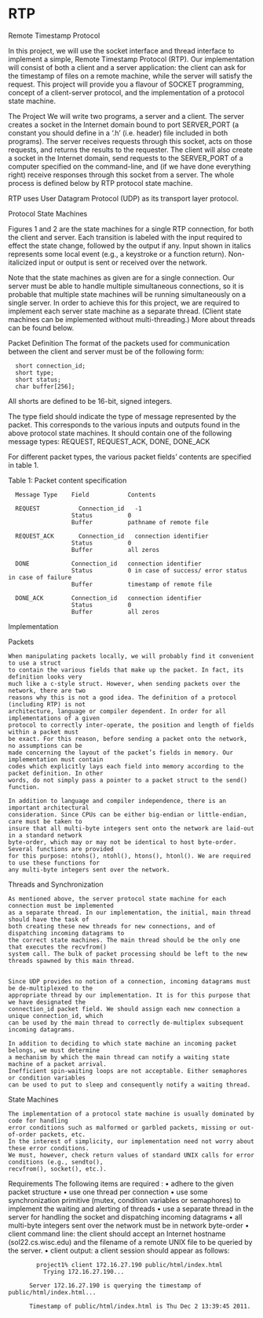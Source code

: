 RTP
===

Remote Timestamp Protocol

  In this project, we will use the socket interface and thread interface to implement a simple,
  Remote Timestamp Protocol (RTP). Our implementation will consist of both a client and a server
  application: the client can ask for the timestamp of files on a remote machine, while the server
  will satisfy the request. This project will provide you a flavour of SOCKET programming, concept
  of a client-server protocol, and the implementation of a protocol state machine.


The Project
  We will write two programs, a server and a client. The server creates a socket in the Internet
  domain bound to port SERVER_PORT (a constant you should define in a ‘.h’ (i.e. header) file
  included in both programs). The server receives requests through this socket, acts on those requests,
  and returns the results to the requester. The client will also create a socket in the Internet domain,
  send requests to the SERVER_PORT of a computer specified on the command-line, and (if we have done
  everything right) receive responses through this socket from a server. The whole process is defined
  below by RTP protocol state machine.
  
  RTP uses User Datagram Protocol (UDP) as its transport layer protocol. 


Protocol State Machines

Figures 1 and 2 are the state machines for a single RTP connection, for both the client and server. Each transition is labeled with the input required to effect the state change, followed by the output if any. Input shown in italics represents some local event (e.g., a keystroke or a function return). Non-italicized input or output is sent or received over the network.
  
  Note that the state machines as given are for a single connection. Our server must be able to
  handle multiple simultaneous connections, so it is probable that multiple state machines will
  be running simultaneously on a single server. In order to achieve this for this project, we are
  required to implement each server state machine as a separate thread. (Client state machines can
  be implemented without multi-threading.) More about threads can be found below.
  
  
Packet Definition
  The format of the packets used for communication between the client and server must be of the following form:

      short connection_id;
      short type;
      short status;
      char buffer[256];
      
  All shorts are defined to be 16-bit, signed integers. 
  
  The type field should indicate the type of message represented by the packet. This corresponds
  to the various inputs and outputs found in the above protocol state machines. It should contain
  one of the following message types:
      REQUEST, REQUEST_ACK, DONE, DONE_ACK
      
  For different packet types, the various packet fields’ contents are specified in table 1.

  Table 1: Packet content specification
      
      Message Type	  Field	          Contents
      
      REQUEST	        Connection_id   -1
                      Status          0
                      Buffer          pathname of remote file
                      
      REQUEST_ACK	    Connection_id   connection identifier
                      Status          0
                      Buffer          all zeros
                      
      DONE	          Connection_id   connection identifier
                      Status          0 in case of success/ error status in case of failure
                      Buffer          timestamp of remote file

      DONE_ACK	      Connection_id   connection identifier
                      Status          0
                      Buffer          all zeros


Implementation

  Packets
    
    When manipulating packets locally, we will probably find it convenient to use a struct
    to contain the various fields that make up the packet. In fact, its definition looks very
    much like a c-style struct. However, when sending packets over the network, there are two
    reasons why this is not a good idea. The definition of a protocol (including RTP) is not
    architecture, language or compiler dependent. In order for all implementations of a given
    protocol to correctly inter-operate, the position and length of fields within a packet must
    be exact. For this reason, before sending a packet onto the network, no assumptions can be
    made concerning the layout of the packet’s fields in memory. Our implementation must contain
    codes which explicitly lays each field into memory according to the packet definition. In other
    words, do not simply pass a pointer to a packet struct to the send() function.

    In addition to language and compiler independence, there is an important architectural
    consideration. Since CPUs can be either big-endian or little-endian, care must be taken to
    insure that all multi-byte integers sent onto the network are laid-out in a standard network
    byte-order, which may or may not be identical to host byte-order. Several functions are provided
    for this purpose: ntohs(), ntohl(), htons(), htonl(). We are required to use these functions for
    any multi-byte integers sent over the network.
    
  Threads and Synchronization
  
    As mentioned above, the server protocol state machine for each connection must be implemented
    as a separate thread. In our implementation, the initial, main thread should have the task of
    both creating these new threads for new connections, and of dispatching incoming datagrams to
    the correct state machines. The main thread should be the only one that executes the recvfrom()
    system call. The bulk of packet processing should be left to the new threads spawned by this main thread. 


    Since UDP provides no notion of a connection, incoming datagrams must be de-multiplexed to the
    appropriate thread by our implementation. It is for this purpose that we have designated the
    connection_id packet field. We should assign each new connection a unique connection_id, which
    can be used by the main thread to correctly de-multiplex subsequent incoming datagrams.
    
    In addition to deciding to which state machine an incoming packet belongs, we must determine
    a mechanism by which the main thread can notify a waiting state machine of a packet arrival.
    Inefficient spin-waiting loops are not acceptable. Either semaphores or condition variables
    can be used to put to sleep and consequently notify a waiting thread.

  State Machines

    The implementation of a protocol state machine is usually dominated by code for handling
    error conditions such as malformed or garbled packets, missing or out-of-order packets, etc.
    In the interest of simplicity, our implementation need not worry about these error conditions.
    We must, however, check return values of standard UNIX calls for error conditions (e.g., sendto(),
    recvfrom(), socket(), etc.).
    
  Requirements
	  The following items are required :
      • adhere to the given packet structure
      • use one thread per connection
      • use some synchronization primitive (mutex, condition variables or semaphores) to implement
        the waiting and alerting of threads
      • use a separate thread in the server for handling the socket and dispatching incoming datagrams
      • all multi-byte integers sent over the network must be in network byte-order
      • client command line: the client should accept an Internet hostname (sol22.cs.wisc.edu)
        and the filename of a remote UNIX file to be queried by the server.
      • client output: a client session should appear as follows:
	        
	        project1% client 172.16.27.190 public/html/index.html
		      Trying 172.16.27.190...

          Server 172.16.27.190 is querying the timestamp of public/html/index.html...

          Timestamp of public/html/index.html is Thu Dec 2 13:39:45 2011.

